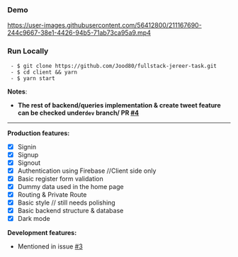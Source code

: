 ### Demo


https://user-images.githubusercontent.com/56412800/211167690-244c9667-38e1-4426-94b5-71ab73ca95a9.mp4


### Run Locally
```
 - $ git clone https://github.com/Jood80/fullstack-jereer-task.git
 - $ cd client && yarn
 - $ yarn start
```
 
**Notes**: 
- **The rest of backend/queries implementation & create tweet feature can be checked under`dev` branch/ PR [#4](https://github.com/Jood80/fullstack-jereer-task/pull/4)**

----

**Production features:**
- [x] Signin
- [x] Signup
- [x] Signout 
- [x] Authentication using Firebase //Client side only
- [x] Basic register form validation
- [x] Dummy data used in the home page
- [x] Routing & Private Route
- [x] Basic style // still needs polishing
- [x] Basic backend structure & database 
- [x] Dark mode

**Development features:**
 - Mentioned in issue [#3](https://github.com/Jood80/fullstack-jereer-task/issues/3)
